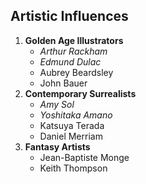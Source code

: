 ## Artistic Influences
1. **Golden Age Illustrators**
    * _Arthur Rackham_
    * _Edmund Dulac_
    * Aubrey Beardsley
    * John Bauer
2. **Contemporary Surrealists**
    * _Amy Sol_
    * _Yoshitaka Amano_
    * Katsuya Terada
    * Daniel Merriam
3. **Fantasy Artists**
    * Jean-Baptiste Monge
    * Keith Thompson
